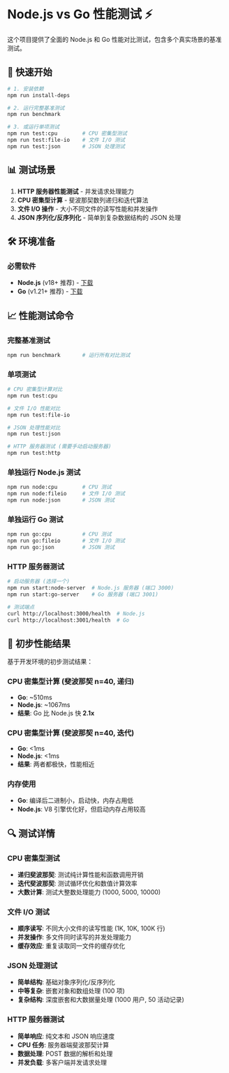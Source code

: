 # Node.js vs Go 性能测试 ⚡

这个项目提供了全面的 Node.js 和 Go 性能对比测试，包含多个真实场景的基准测试。

## 🚀 快速开始

```bash
# 1. 安装依赖
npm run install-deps

# 2. 运行完整基准测试
npm run benchmark

# 3. 或运行单项测试
npm run test:cpu        # CPU 密集型测试
npm run test:file-io    # 文件 I/O 测试
npm run test:json       # JSON 处理测试
```

## 📊 测试场景

1. **HTTP 服务器性能测试** - 并发请求处理能力
2. **CPU 密集型计算** - 斐波那契数列递归和迭代算法
3. **文件 I/O 操作** - 大小不同文件的读写性能和并发操作
4. **JSON 序列化/反序列化** - 简单到复杂数据结构的 JSON 处理

## 🛠️ 环境准备

### 必需软件
- **Node.js** (v18+ 推荐) - [下载](https://nodejs.org/)
- **Go** (v1.21+ 推荐) - [下载](https://golang.org/dl/)

## 📈 性能测试命令

### 完整基准测试
```bash
npm run benchmark       # 运行所有对比测试
```

### 单项测试
```bash
# CPU 密集型计算对比
npm run test:cpu

# 文件 I/O 性能对比  
npm run test:file-io

# JSON 处理性能对比
npm run test:json

# HTTP 服务器测试 (需要手动启动服务器)
npm run test:http
```

### 单独运行 Node.js 测试
```bash
npm run node:cpu        # CPU 测试
npm run node:fileio     # 文件 I/O 测试
npm run node:json       # JSON 测试
```

### 单独运行 Go 测试  
```bash
npm run go:cpu          # CPU 测试
npm run go:fileio       # 文件 I/O 测试
npm run go:json         # JSON 测试
```

### HTTP 服务器测试
```bash
# 启动服务器 (选择一个)
npm run start:node-server  # Node.js 服务器 (端口 3000)
npm run start:go-server    # Go 服务器 (端口 3001)

# 测试端点
curl http://localhost:3000/health  # Node.js
curl http://localhost:3001/health  # Go
```

## 🎯 初步性能结果

基于开发环境的初步测试结果：

### CPU 密集型计算 (斐波那契 n=40, 递归)
- **Go**: ~510ms
- **Node.js**: ~1067ms  
- **结果**: Go 比 Node.js 快 **2.1x**

### CPU 密集型计算 (斐波那契 n=40, 迭代)
- **Go**: <1ms
- **Node.js**: <1ms
- **结果**: 两者都极快，性能相近

### 内存使用
- **Go**: 编译后二进制小，启动快，内存占用低
- **Node.js**: V8 引擎优化好，但启动内存占用较高


## 🔍 测试详情

### CPU 密集型测试
- **递归斐波那契**: 测试纯计算性能和函数调用开销
- **迭代斐波那契**: 测试循环优化和数值计算效率
- **大数计算**: 测试大整数处理能力 (1000, 5000, 10000)

### 文件 I/O 测试
- **顺序读写**: 不同大小文件的读写性能 (1K, 10K, 100K 行)
- **并发操作**: 多文件同时读写的并发处理能力
- **缓存效应**: 重复读取同一文件的缓存优化

### JSON 处理测试
- **简单结构**: 基础对象序列化/反序列化
- **中等复杂**: 嵌套对象和数组处理 (100 项)
- **复杂结构**: 深度嵌套和大数据量处理 (1000 用户, 50 活动记录)

### HTTP 服务器测试
- **简单响应**: 纯文本和 JSON 响应速度
- **CPU 任务**: 服务器端斐波那契计算
- **数据处理**: POST 数据的解析和处理
- **并发负载**: 多客户端并发请求处理

